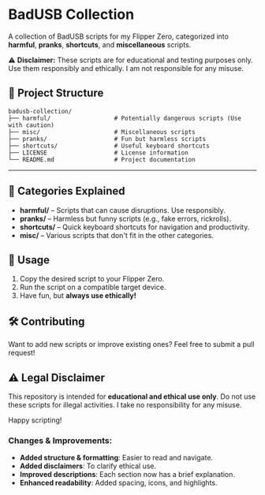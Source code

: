# BadUSB Collection

A collection of BadUSB scripts for my Flipper Zero, categorized into **harmful**, **pranks**, **shortcuts**, and **miscellaneous** scripts.  

⚠ **Disclaimer:** These scripts are for educational and testing purposes only. Use them responsibly and ethically. I am not responsible for any misuse.

## 📁 Project Structure  

```
badusb-collection/
├── harmful/                  # Potentially dangerous scripts (Use with caution)
├── misc/                     # Miscellaneous scripts
├── pranks/                   # Fun but harmless scripts
├── shortcuts/                # Useful keyboard shortcuts
├── LICENSE                   # License information
└── README.md                 # Project documentation
```

---

## 📌 Categories Explained

- **harmful/** – Scripts that can cause disruptions. Use responsibly.  
- **pranks/** – Harmless but funny scripts (e.g., fake errors, rickrolls).  
- **shortcuts/** – Quick keyboard shortcuts for navigation and productivity.  
- **misc/** – Various scripts that don't fit in the other categories.  

## 🚀 Usage  

1. Copy the desired script to your Flipper Zero.  
2. Run the script on a compatible target device.  
3. Have fun, but **always use ethically!**  

## 🛠 Contributing  

Want to add new scripts or improve existing ones? Feel free to submit a pull request!  

## ⚠ Legal Disclaimer  

This repository is intended for **educational and ethical use only**. Do not use these scripts for illegal activities. I take no responsibility for any misuse.  

Happy scripting!


### Changes & Improvements:
- **Added structure & formatting**: Easier to read and navigate.
- **Added disclaimers**: To clarify ethical use.
- **Improved descriptions**: Each section now has a brief explanation.
- **Enhanced readability**: Added spacing, icons, and highlights.